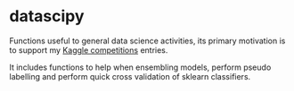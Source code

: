 # datascipy

Functions useful to general data science activities, its primary motivation is to support my [Kaggle competitions](https://www.kaggle.com/competitions) entries.


It includes functions to help when ensembling models, perform pseudo labelling and perform quick cross validation of sklearn classifiers.
